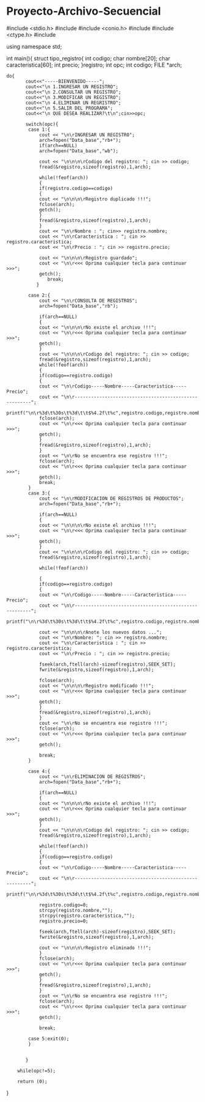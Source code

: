 # Proyecto-Archivo-Secuencial
#include <stdio.h> 
#include <string>
#include <conio.h> 
#include <iostream> 
#include <ctype.h>
#include <cstring>

using namespace std;

int main(){
	struct tipo_registro{
		int codigo;
		char nombre[20];
		char caracteristica[60];
		int precio;
	}registro;
	int opc;
	int codigo;
	FILE *arch;
	
	do{
		   cout<<"-----BIENVENIDO-----";
           cout<<"\n 1.INGRESAR UN REGISTRO";
           cout<<"\n 2.CONSULTAR UN REGISTRO";
           cout<<"\n 3.MODIFICAR UN REGISTRO";
           cout<<"\n 4.ELIMINAR UN REGRISTRO";
           cout<<"\n 5.SALIR DEL PROGRAMA";
           cout<<"\n QUE DESEA REALIZAR?\t\n";cin>>opc;
           
           switch(opc){
           	case 1:{
           		cout << "\n\rINGRESAR UN REGISTRO";
				arch=fopen("Data_base","rb+");	
				if(arch==NULL)
				arch=fopen("Data_base","wb");	

				cout << "\n\n\n\rCodigo del registro: "; cin >> codigo;
				fread(&registro,sizeof(registro),1,arch);

				while(!feof(arch))
				{
				if(registro.codigo==codigo)
				{
				cout << "\n\n\n\rRegistro duplicado !!!";
				fclose(arch);
				getch();
				}
				fread(&registro,sizeof(registro),1,arch);
				}
				cout << "\n\rNombre : "; cin>> registro.nombre;
				cout << "\n\rCaracteristica : "; cin >> registro.caracteristica;
				cout << "\n\rPrecio : "; cin >> registro.precio;
				
				cout << "\n\n\n\rRegistro guardado";
				cout << "\n\r<<< Oprima cualquier tecla para continuar >>>";
				getch();
				   break;
			   }    
								                                             
            case 2:{
            	cout << "\n\rCONSULTA DE REGISTROS";
				arch=fopen("Data_base","rb");
				
				if(arch==NULL)
				{
				cout << "\n\n\n\rNo existe el archivo !!!";
				cout << "\n\r<<< Oprima cualquier tecla para continuar >>>";
				getch();
				}
				cout << "\n\n\n\rCodigo del registro: "; cin >> codigo;
				fread(&registro,sizeof(registro),1,arch);
				while(!feof(arch))
				{
				if(codigo==registro.codigo)
				{
				cout << "\n\rCodigo-----Nombre-----Caracteristica-----Precio"; 
				cout << "\n\r------------------------------------------------------";
				printf("\n\r%3d\t%30s\t%3d\t\t$%4.2f\t%c",registro.codigo,registro.nombre,registro.caracteristica,registro.precio);
				fclose(arch);
				cout << "\n\r<<< Oprima cualquier tecla para continuar >>>";
				getch();
				}
				fread(&registro,sizeof(registro),1,arch);
				}
				cout << "\n\rNo se encuentra ese registro !!!";
				fclose(arch);
				cout << "\n\r<<< Oprima cualquier tecla para continuar >>>";
				getch();
				break;
			}
            case 3:{
            	cout << "\n\rMODIFICACION DE REGISTROS DE PRODUCTOS";
				arch=fopen("Data_base","rb+");
				
				if(arch==NULL)
				{
				cout << "\n\n\n\rNo existe el archivo !!!";
				cout << "\n\r<<< Oprima cualquier tecla para continuar >>>";
				getch();
				}
				cout << "\n\n\n\rCodigo del registro: "; cin >> codigo;
				fread(&registro,sizeof(registro),1,arch);
			
				while(!feof(arch)) 
				
				{
				if(codigo==registro.codigo)
				{
				cout << "\n\rCodigo-----Nombre-----Caracteristica-----Precio"; 
				cout << "\n\r------------------------------------------------------";
				printf("\n\r%3d\t%30s\t%3d\t\t$%4.2f\t%c",registro.codigo,registro.nombre,registro.caracteristica,registro.precio);
				
				cout << "\n\n\n\rAnote los nuevos datos ...";
				cout << "\n\rNombre: "; cin >> registro.nombre;
				cout << "\n\rCaracteristica : "; cin >> registro.caracteristica;
				cout << "\n\rPrecio : "; cin >> registro.precio;
				
				fseek(arch,ftell(arch)-sizeof(registro),SEEK_SET);
				fwrite(&registro,sizeof(registro),1,arch);
				
				fclose(arch); 
				cout << "\n\n\n\rRegistro modificado !!!";
				cout << "\n\r<<< Oprima cualquier tecla para continuar >>>";
				getch();
				}
				fread(&registro,sizeof(registro),1,arch);
				}
				cout << "\n\rNo se encuentra ese registro !!!";
				fclose(arch);
				cout << "\n\r<<< Oprima cualquier tecla para continuar >>>";
				getch();
				
				break;
			}
			
			case 4:{
				cout << "\n\rELIMINACION DE REGISTROS";
				arch=fopen("Data_base","rb+"); 
	
				if(arch==NULL) 
				{
				cout << "\n\n\n\rNo existe el archivo !!!";
				cout << "\n\r<<< Oprima cualquier tecla para continuar >>>";
				getch();
				}
				cout << "\n\n\n\rCodigo del registro: "; cin >> codigo;
				fread(&registro,sizeof(registro),1,arch);
				
				while(!feof(arch))
				{
				if(codigo==registro.codigo)
				{
				cout << "\n\rCodigo-----Nombre-----Caracteristica-----Precio"; 
				cout << "\n\r------------------------------------------------------";
				printf("\n\r%3d\t%30s\t%3d\t\t$%4.2f\t%c",registro.codigo,registro.nombre,registro.caracteristica,registro.precio);
					
				registro.codigo=0;
				strcpy(registro.nombre,"");
				strcpy(registro.caracteristica,"");
				registro.precio=0;
	
				fseek(arch,ftell(arch)-sizeof(registro),SEEK_SET);
				fwrite(&registro,sizeof(registro),1,arch);
		
				cout << "\n\n\n\rRegistro eliminado !!!";
				}
				fclose(arch);
				cout << "\n\r<<< Oprima cualquier tecla para continuar >>>";
				getch();
				}
				fread(&registro,sizeof(registro),1,arch);
				}
				cout << "\n\rNo se encuentra ese registro !!!";
				fclose(arch);
				cout << "\n\r<<< Oprima cualquier tecla para continuar >>>";
				getch();
				
				break;
			
			case 5:exit(0);
			}
            
            		  	   
		   }

		while(opc!=5);
		
		return (0);

}
